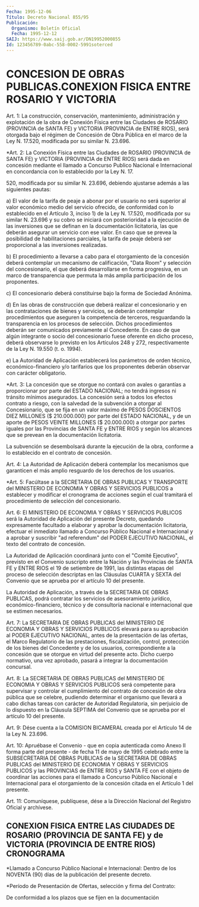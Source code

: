 ```yaml
---
Fecha: 1995-12-06
Título: Decreto Nacional 855/95
Publicación:
  Organismo: Boletín Oficial
  Fecha: 1995-12-12
SAIJ: https://www.saij.gob.ar/DN19952000855
Id: 123456789-0abc-558-0002-5991soterced
---
```

# CONCESION DE OBRAS PUBLICAS.CONEXION FISICA ENTRE ROSARIO Y VICTORIA

<a id="1"></a>
Art. 1:  La  construcción,  conservación,  mantenimiento, administración y  explotación  de  la obra de Conexión Física entre las  Ciudades  de  ROSARIO  (PROVINCIA  de  SANTA  FE)  y  VICTORIA (PROVINCIA  de  ENTRE  RIOS),  será otorgada  bajo  el  régimen  de Concesión  de  Obra  Pública  en el  marco  de  la  Ley  N. 17.520, modificada por su similar N. 23.696.

<a id="2"></a>
*Art.  2: La Conexión Física entre las Ciudades de ROSARIO (PROVINCIA de SANTA FE) y VICTORIA  (PROVINCIA  de ENTRE RIOS) será dada en concesión mediante el llamado a Concurso Publico Nacional e Internacional en concordancia con lo establecido  por la Ley N. 17.

520, modificada por su similar N. 23.696, debiendo ajustarse  además a las siguientes pautas:

a)  El  valor de la tarifa de peaje a abonar por el usuario no será superior  al  valor  económico  medio  del  servicio  ofrecido,  de conformidad  con  lo  establecido en el Artículo 3, inciso 1) de la Ley N. 17.520, modificada  por  su  similar  N. 23.696 y su cobro se iniciará con posterioridad a la ejecución de las inversiones que se definan en la documentación licitatoria, las que  deberán  asegurar un servicio con ese valor. En caso que se prevea la posibilidad  de habilitaciones parciales, la tarifa de peaje deberá ser proporcional a las inversiones realizadas.

b)  El procedimiento a llevarse a cabo para el otorgamiento de la concesión  deberá  contemplar  un  mecanismo de calificación, "Data Room" y selección del concesionario, el que deberá desarrollarse en forma progresiva, en un marco de transparencia que permuta la más amplia participación de los proponentes.

c)  El  concesionario deberá constituirse bajo la forma de Sociedad Anónima.

d) En las obras de construcción que deberá realizar el concesionario  y  en  las  contrataciones de bienes y servicios, se deberán contemplar procedimientos  que  aseguren  la competencia de terceros,  resguardando  la  transparencia  en  los  procesos de selección. Dichos procedimientos deberán ser comunicados previamente  al Concedente. En caso de que algún integrante o socio del  concesionario    fuese   oferente  en  dicho  proceso,  deberá observarse lo previsto en los  Artículos 248 y 272, respectivamente de la Ley N. 19.550 (t. o. 1994).

e) La Autoridad de Aplicación establecerá los  parámetros de orden técnico, económico-financiero y/o tarifarios que  los  proponentes deberán observar con carácter obligatorio.

<a id="3"></a>
*Art. 3: La concesión que se otorgue no contará con avales o garantías a proporcionar  por  parte del ESTADO NACIONAL; no tendrá ingresos ni tránsito mínimos asegurados. La concesión será a todos los efectos contrato a riesgo, con la salvedad de la subvención a otorgar al Concesionario, que se fija en un valor máximo de PESOS DOSCIENTOS DIEZ MILLONES ($ 210.000.000) por parte del ESTADO NACIONAL, y de un aporte de PESOS VEINTE MILLONES  ($ 20.000.000) a otorgar por partes iguales por las Provincias de SANTA  FE  y ENTRE RIOS  y  según los  alcances  que  se  prevean en la documentación licitatoria.

La subvención se desembolsará  durante la ejecución de la  obra, conforme a lo establecido en el contrato  de  concesión.

<a id="4"></a>
Art. 4:  La  Autoridad  de  Aplicación   deberá  contemplar  los mecanismos que garanticen el más amplio resguardo  de  los derechos de los usuarios.

<a id="5"></a>
*Art. 5: Facúltase a la SECRETARIA DE OBRAS PUBLICAS Y TRANSPORTE del MINISTERIO DE ECONOMIA Y OBRAS Y SERVICIOS PUBLICOS a establecer y modificar el cronograma de acciones según el cual tramitará el procedimiento de selección del concesionario.

<a id="6"></a>
Art.  6:  El  MINISTERIO DE ECONOMIA Y OBRAS Y SERVICIOS PUBLICOS será la Autoridad  de  Aplicación  del  presente  Decreto, quedando expresamente  facultado  a  elaborar  y  aprobar  la  documentación licitatoria,  efectuar  el  inmediato  llamado  a  Concurso Público Nacional  e  Internacional y a aprobar y suscribir "ad  referendum" del PODER EJECUTIVO  NACIONAL,  el  texto del contrato de concesión.

La  Autoridad  de  Aplicación  coordinará  junto  con  el  "Comité Ejecutivo", previsto en el Convenio suscripto entre la Nación y las Provincias de SANTA FE y ENTRE RIOS el 19 de setiembre de 1991, las distintas  etapas  del  proceso  de  selección  descriptas  en  las Cláusulas  CUARTA  y  SEXTA  del  Convenio  que se aprueba  por  el artículo 10 del presente.

La  Autoridad  de  Aplicación, a través de la SECRETARIA  DE  OBRAS PUBLICAS, podrá contratar  los servicios de asesoramiento jurídico, económico-financiero,  técnico y  de  consultoría  nacional  e internacional que se estimen necesarios.

<a id="7"></a>
Art. 7: La SECRETARIA DE OBRAS PUBLICAS del MINISTERIO DE ECONOMIA Y OBRAS Y SERVICIOS PUBLICOS elevará  para  su  aprobación  al PODER EJECUTIVO  NACIONAL,  antes  de la presentación de las ofertas,  el Marco  Regulatorio  de  las prestaciones,  fiscalización,  control, protección  de  los  bienes  del  Concedente  y  de  los  usuarios, correspondiente  a  la concesión  que  se  otorgue  en  virtud  del presente acto. Dicho  cuerpo  normativo, una vez aprobado, pasará  a integrar la documentación concursal.

<a id="8"></a>
Art. 8: La SECRETARIA DE OBRAS PUBLICAS del MINISTERIO DE ECONOMIA Y  OBRAS Y SERVICIOS PUBLICOS será  competente  para  supervisar  y controlar el cumplimiento del contrato de concesión de obra pública que se celebre, pudiendo determinar el organismo que llevará  a cabo dichas  tareas con carácter de Autoridad Regulatoria, sin perjuicio de lo dispuesto  en la Cláusula SEPTIMA del Convenio que se aprueba por el artículo 10 del presente.

<a id="9"></a>
Art. 9: Dése cuenta a la COMISION BICAMERAL creada por el Artículo 14 de la Ley N. 23.696.

<a id="10"></a>
Art. 10: Apruébase  el  Convenio - que  en copia autenticada como Anexo II forma parte del presente - de fecha  11  de  mayo  de  1995 celebrado entre la SUBSECRETARIA DE OBRAS PUBLICAS de la SECRETARIA DE  OBRAS  PUBLICAS  del MINISTERIO DE ECONOMIA Y OBRAS Y SERVICIOS PUBLICOS y las PROVINCIAS de ENTRE RIOS y SANTA FE con el objeto de coordinar las acciones  para el llamado a Concurso Público Nacional e Internacional para el otorgamiento  de  la concesión citada en el Artículo 1 del presente.

<a id="11"></a>
Art. 11: Comuníquese, publíquese, dése a  la  Dirección  Nacional del  Registro  Oficial  y  archívese.

## CONEXION FISICA ENTRE LAS CIUDADES DE ROSARIO (PROVINCIA DE SANTA FE) y de VICTORIA (PROVINCIA DE ENTRE RIOS) CRONOGRAMA

<a id="1"></a>
*Llamado a Concurso Público Nacional e Internacional: Dentro de los NOVENTA (90) días de la publicación del presente decreto.

*Período de Presentación de Ofertas, selección y firma del Contrato:

De conformidad a los plazos que se fijen en la documentación